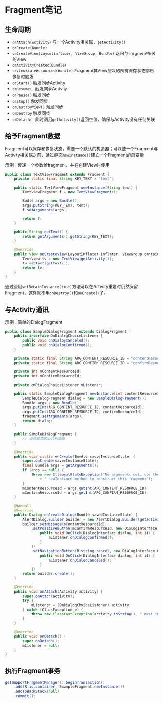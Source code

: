 # Fragment笔记

## 生命周期

- `onAttach(Activity)` 与一个Activity相关联，`getActivity()`
- `onCreate(Bundle)`
- `onCreateView(Layoutinflater, ViewGroup, Bundle)` 返回与Fragment相关的View
- `onActivityCreated(Bundle)`
- `onViewStateResourced(Bundle)` Fragment其View层次的所有保存状态都已恢复时触发
- `onStart()` 触发同步Activity
- `onResume()` 触发同步Activity
- `onPause()` 触发同步
- `onStop()` 触发同步
- `onDestroyView()` 触发同步
- `onDestroy` 触发同步
- `onDetach()` 此时调用`getActivity()`返回空值，确保与Activity没有任何关联

## 给予Fragment数据

Fragment可以保存和恢复状态，需要一个默认的构造器；可以使一个Fragment与Activity相关联之前，通过静态`newInstance()`建立一个Fragment的自变量

示例：传递一个参数给fragment，并在创建View时使用

```java
public class TextViewFragment extends Fragment {
    private static final String KEY_TEXY = "text";

    public static TextViewFragment newInstance(String text) {
        TextViewFragment f = new TextViewFragment();

        Budle args = new Bundle();
        args.putString(KEY_TEXT, text);
        f.setArguments(args);

        return f;
    }

    public String getText() {
        return getArguments().getString(KEY_TEXT);
    }

    @Override
    public View onCreateView(LayoutInflater inflater, ViewGroup container, Bundle savedInstatanceState) {
        TextView tv = new TextView(getActivity());
        tv.setText(getText());
        return tv;
    }
}

```

通过调用`setRetainInstance(true)`方法可以在Activity重建时仍然保留Fragment，这样就不用`onDestroy()`和`onCreate()`了。

## 与Activity通讯

示例：简单的DialogFragment

```java
public class SampleDialogFragment extends DialogFragment {
    public interface OnDialogChoiceListener {
        public void onDialogCanceled();
        public void onDialogConfirmed();
    }

    private static final String ARG_CONTENT_RESOURCE_ID = "contentResourceId";
    private static final String ARG_CONFIRM_RESOURCE_ID = "confirmResourceId";

    private int mContentResourceId;
    private int mConfirmResourceId;

    private onDialogChoiceListener mListener;

    public static SampleDialogFragment newInstance(int contentResourceId, int confirmResourceId) {
        SampleDialogFragment dialog = new SampleDialogFragment();
        Bundle args = new Bundle();
        args.putInt(ARG_CONTENT_RESOURCE_ID, contentResourceId);
        args.putInt(ARG_CONFIRM_RESOURCE_ID, confirmResourceId);
        fragment.setArguments(args);
        return dialog;
    }

    public SampleDialogFragment {
        // 必须是空的公共构造器
    }

    @Override
    public void static onCreate(Bundle savedInstanceState) {
        super.onCreate(savedInstanceState);
        final Bundle args = getArguments();
        if (args == null) {
            throw new IlleagalStateException("No arguments set, use the "
                + " newInstance method to construct this fragment");
        }
        mContentResourceId = args.getInt(ARG_CONTENT_RESOURCE_ID);
        mConfirmResourceId = args.getInt(ARG_CONFIRM_RESOURCE_ID);
    }

    @NonNull
    @Override
    public Dialog onCreateDialog(Bundle savedInstanceState) {
        AlertDialog.Builder builder = new AlertDialog.Builder(getActivity());
        builder.setMessage(mContentResourceId);
            .setPositiveButton(mConfirmResourceId, new DialogInterface.OnClickListener() {
                public void OnClick(DialogInterface dialog, int id) {
                    mListener.onDialogConfirmed();
                }
            })
            .setNavigationButton(R.string.cancel, new DialogInterface.OnClickListener() {
                public void OnClick(DialogInterface dialog, int id) {
                    mListener.onDialogCanceled();
                }
            })
        return builder.create();
    }

    @Override
    public void onAttach(Activity activity) {
        super.onAttch(activity);
        try {
            mListener = (OnDialogChoiceListener) activity;
        } catch (ClassException e) {
            throw new ClassCastException(activity.toString(), " must implement OnFragmentInteractionListener");
        }
    }

    @Override
    public void onDetach() {
        super.onDetach();
        mListener = null;
    }
}
```

## 执行Fragment事务

```java
getSupportFragmentManager().beginTransaction()
    .add(R.id.container, ExampleFragment.newInstance())
    .addToBackStack(null)
    .commit();
```